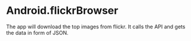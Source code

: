 # Android.flickrBrowser

The app will download the top images from flickr.
It calls the API and gets the data in form of JSON.
